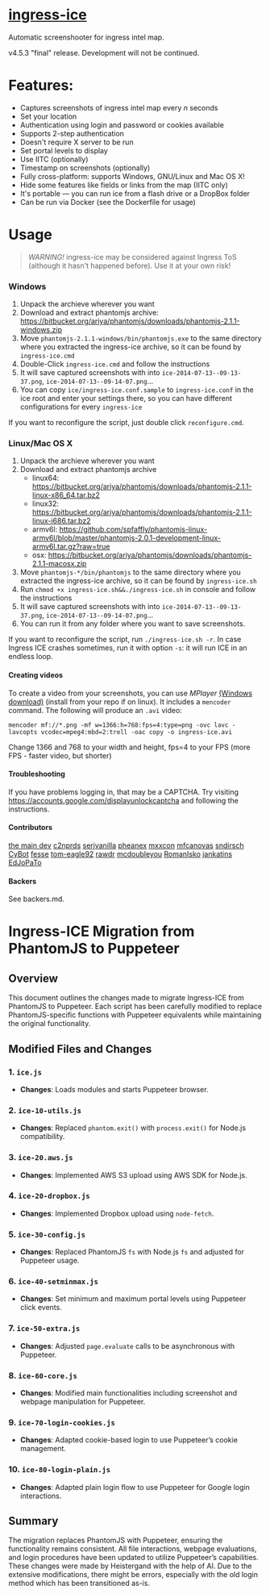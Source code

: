[ingress-ice](http://ingress.netlify.com/)
===========
Automatic screenshooter for ingress intel map.

v4.5.3 "final" release. Development will not be continued.

Features:
=========
 - Captures screenshots of ingress intel map every *n* seconds
 - Set your location 
 - Authentication using login and password or cookies available
 - Supports 2-step authentication
 - Doesn't require X server to be run
 - Set portal levels to display
 - Use IITC (optionally)
 - Timestamp on screenshots (optionally)
 - Fully cross-platform: supports Windows, GNU/Linux and Mac OS X!
 - Hide some features like fields or links from the map (IITC only)
 - It's portable — you can run ice from a flash drive or a DropBox folder
 - Can be run via Docker (see the Dockerfile for usage)

Usage
=====
> *WARNING!* ingress-ice may be considered against Ingress ToS (although it hasn't happened before). Use it at your own risk!

### Windows
 1. Unpack the archieve wherever you want
 2. Download and extract phantomjs archive: https://bitbucket.org/ariya/phantomjs/downloads/phantomjs-2.1.1-windows.zip
 3. Move `phantomjs-2.1.1-windows/bin/phantomjs.exe` to the same directory where you extracted the ingress-ice archive,
    so it can be found by `ingress-ice.cmd`
 4. Double-Click `ingress-ice.cmd` and follow the instructions
 5. It will save captured screenshots with into `ice-2014-07-13--09-13-37.png`, `ice-2014-07-13--09-14-07.png`...
 6. You can copy `ice/ingress-ice.conf.sample` to `ingress-ice.conf` in the ice root and enter your settings there, so you can have different configurations for every `ingress-ice`

If you want to reconfigure the script, just double click `reconfigure.cmd`.

### Linux/Mac OS X
 1. Unpack the archieve wherever you want
 2. Download and extract phantomjs archive
    - linux64: https://bitbucket.org/ariya/phantomjs/downloads/phantomjs-2.1.1-linux-x86_64.tar.bz2
    - linux32: https://bitbucket.org/ariya/phantomjs/downloads/phantomjs-2.1.1-linux-i686.tar.bz2
    - armv6l:  https://github.com/spfaffly/phantomjs-linux-armv6l/blob/master/phantomjs-2.0.1-development-linux-armv6l.tar.gz?raw=true
    - osx:     https://bitbucket.org/ariya/phantomjs/downloads/phantomjs-2.1.1-macosx.zip
 3. Move `phantomjs-*/bin/phantomjs` to the same directory where you extracted the ingress-ice archive,
    so it can be found by `ingress-ice.sh`
 4. Run `chmod +x ingress-ice.sh&&./ingress-ice.sh` in console and follow the instructions
 5. It will save captured screenshots with into `ice-2014-07-13--09-13-37.png`, `ice-2014-07-13--09-14-07.png`...
 6. You can run it from any folder where you want to save screenshots.

If you want to reconfigure the script, run `./ingress-ice.sh -r`. In case Ingress ICE crashes sometimes, run it with option `-s`: it will run ICE in an endless loop.

#### Creating videos
To create a video from your screenshots, you can use *MPlayer* [(Windows download)](http://oss.netfarm.it/mplayer-win32.php) (install from your repo if on linux). It includes a `mencoder` command. The following will produce an `.avi` video:
```
mencoder mf://*.png -mf w=1366:h=768:fps=4:type=png -ovc lavc -lavcopts vcodec=mpeg4:mbd=2:trell -oac copy -o ingress-ice.avi
```

Change 1366 and 768 to your width and height, fps=4 to your FPS (more FPS - faster video, but shorter)

#### Troubleshooting
If you have problems logging in, that may be a CAPTCHA. Try visiting https://accounts.google.com/displayunlockcaptcha and following the instructions.

#### Contributors
[the main dev](https://ingress.netlify.com)
[c2nprds](https://github.com/c2nprds)
[serjvanilla](https://github.com/serjvanilla)
[pheanex](https://github.com/pheanex)
[mxxcon](https://github.com/mxxcon)
[mfcanovas](https://github.com/mfcanovas)
[sndirsch](https://github.com/sndirsch)
[CyBot](https://github.com/CyBot)
[fesse](https://github.com/fesse)
[tom-eagle92](https://github.com/tom-eagle92)
[rawdr](https://github.com/rawdr)
[mcdoubleyou](https://github.com/mcdoubleyou)
[RomanIsko](https://github.com/RomanIsko)
[jankatins](https://github.com/jankatins)
[EdJoPaTo](https://github.com/EdJoPaTo)

#### Backers
See backers.md.

# Ingress-ICE Migration from PhantomJS to Puppeteer

## Overview
This document outlines the changes made to migrate Ingress-ICE from PhantomJS to Puppeteer. Each script has been carefully modified to replace PhantomJS-specific functions with Puppeteer equivalents while maintaining the original functionality.

## Modified Files and Changes

### 1. `ice.js`
- **Changes**: Loads modules and starts Puppeteer browser.

### 2. `ice-10-utils.js`
- **Changes**: Replaced `phantom.exit()` with `process.exit()` for Node.js compatibility.

### 3. `ice-20.aws.js`
- **Changes**: Implemented AWS S3 upload using AWS SDK for Node.js.

### 4. `ice-20-dropbox.js`
- **Changes**: Implemented Dropbox upload using `node-fetch`.

### 5. `ice-30-config.js`
- **Changes**: Replaced PhantomJS `fs` with Node.js `fs` and adjusted for Puppeteer usage.

### 6. `ice-40-setminmax.js`
- **Changes**: Set minimum and maximum portal levels using Puppeteer click events.

### 7. `ice-50-extra.js`
- **Changes**: Adjusted `page.evaluate` calls to be asynchronous with Puppeteer.

### 8. `ice-60-core.js`
- **Changes**: Modified main functionalities including screenshot and webpage manipulation for Puppeteer.

### 9. `ice-70-login-cookies.js`
- **Changes**: Adapted cookie-based login to use Puppeteer’s cookie management.

### 10. `ice-80-login-plain.js`
- **Changes**: Adapted plain login flow to use Puppeteer for Google login interactions.

## Summary
The migration replaces PhantomJS with Puppeteer, ensuring the functionality remains consistent. All file interactions, webpage evaluations, and login procedures have been updated to utilize Puppeteer’s capabilities. These changes were made by Heistergand with the help of AI. Due to the extensive modifications, there might be errors, especially with the old login method which has been transitioned as-is.
